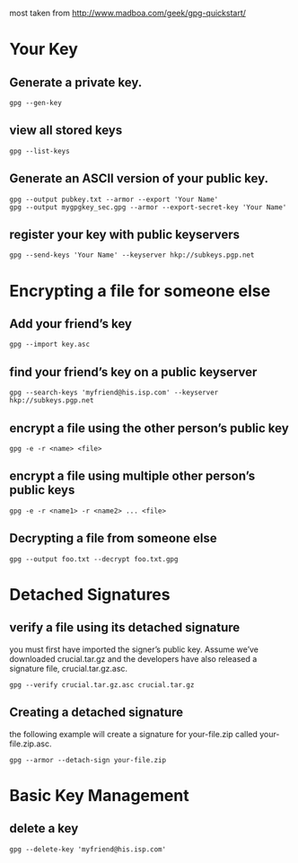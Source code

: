 most taken from http://www.madboa.com/geek/gpg-quickstart/

# Your Key

## Generate a private key.

    gpg --gen-key

## view all stored keys

    gpg --list-keys

## Generate an ASCII version of your public key.

    gpg --output pubkey.txt --armor --export 'Your Name'
    gpg --output mygpgkey_sec.gpg --armor --export-secret-key 'Your Name'

## register your key with public keyservers

    gpg --send-keys 'Your Name' --keyserver hkp://subkeys.pgp.net

# Encrypting a file for someone else

## Add your friend’s key

    gpg --import key.asc

## find your friend’s key on a public keyserver

    gpg --search-keys 'myfriend@his.isp.com' --keyserver hkp://subkeys.pgp.net

## encrypt a file using the other person’s public key

    gpg -e -r <name> <file>

## encrypt a file using multiple other person’s public keys

    gpg -e -r <name1> -r <name2> ... <file>

## Decrypting a file from someone else

    gpg --output foo.txt --decrypt foo.txt.gpg

# Detached Signatures

## verify a file using its detached signature

you must first have imported the signer’s public key.
Assume we’ve downloaded crucial.tar.gz and the developers have also released a signature file, crucial.tar.gz.asc.

    gpg --verify crucial.tar.gz.asc crucial.tar.gz

## Creating a detached signature

the following example will create a signature for your-file.zip called your-file.zip.asc.

    gpg --armor --detach-sign your-file.zip

# Basic Key Management


## delete a key

    gpg --delete-key 'myfriend@his.isp.com'



